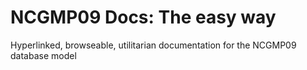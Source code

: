 # NCGMP09 Docs: The easy way
Hyperlinked, browseable, utilitarian documentation for the NCGMP09 database model
